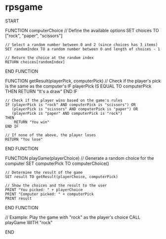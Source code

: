# rpsgame

START

FUNCTION computerChoice
    // Define the available options
    SET choices TO ["rock", "paper", "scissors"]
    
    // Select a random number between 0 and 2 (since choices has 3 items)
    SET randomIndex TO a random number between 0 and length of choices - 1
    
    // Return the choice at the random index
    RETURN choices[randomIndex]
END FUNCTION


FUNCTION getResult(playerPick, computerPick)
    // Check if the player's pick is the same as the computer's
    IF playerPick IS EQUAL TO computerPick THEN
        RETURN "It's a draw"
    END IF

    // Check if the player wins based on the game's rules
    IF (playerPick is "rock" AND computerPick is "scissors") OR
       (playerPick is "scissors" AND computerPick is "paper") OR
       (playerPick is "paper" AND computerPick is "rock")
    THEN
        RETURN "You win"
    END IF

    // If none of the above, the player loses
    RETURN "You lose"
END FUNCTION


FUNCTION playGame(playerChoice)
    // Generate a random choice for the computer
    SET computerPick TO computerChoice()

    // Determine the result of the game
    SET result TO getResult(playerChoice, computerPick)

    // Show the choices and the result to the user
    PRINT "You picked: " + playerChoice
    PRINT "Computer picked: " + computerPick
    PRINT result
END FUNCTION


// Example: Play the game with "rock" as the player's choice
CALL playGame WITH "rock"

END
